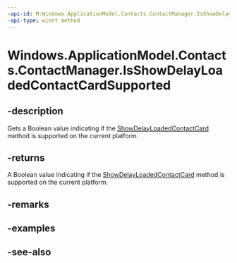 ----api-id: M:Windows.ApplicationModel.Contacts.ContactManager.IsShowDelayLoadedContactCardSupported
-api-type: winrt method
---<!-- Method syntaxpublic bool IsShowDelayLoadedContactCardSupported()--># Windows.ApplicationModel.Contacts.ContactManager.IsShowDelayLoadedContactCardSupported## -descriptionGets a Boolean value indicating if the [ShowDelayLoadedContactCard](contactmanager_showdelayloadedcontactcard.md) method is supported on the current platform.## -returnsA Boolean value indicating if the [ShowDelayLoadedContactCard](contactmanager_showdelayloadedcontactcard.md) method is supported on the current platform.## -remarks## -examples## -see-also